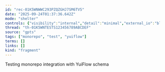 ```yaml
---
id: "rec-01K5WNWWC293PZQZGHJ7SM6TV5"
date: "2025-09-24T01:37:36.642Z"
mode: "shelter"
controls: {"visibility":"internal","detail":"minimal","external_io":"blocked"}
thread: "th-01K5WNTESTS123456789ABCDEF"
source: "gpts"
tags: ["monorepo", "test", "yuiflow"]
terms: []
links: []
kind: "fragment"
---
```


Testing monorepo integration with YuiFlow schema